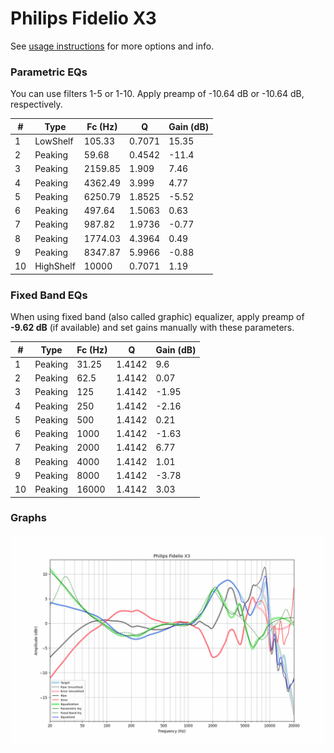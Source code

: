 # Philips Fidelio X3
See [usage instructions](https://github.com/jaakkopasanen/AutoEq#usage) for more options and info.

### Parametric EQs
You can use filters 1-5 or 1-10. Apply preamp of -10.64 dB or -10.64 dB, respectively.

|   # | Type      |   Fc (Hz) |      Q |   Gain (dB) |
|-----|-----------|-----------|--------|-------------|
|   1 | LowShelf  |    105.33 | 0.7071 |       15.35 |
|   2 | Peaking   |     59.68 | 0.4542 |      -11.4  |
|   3 | Peaking   |   2159.85 | 1.909  |        7.46 |
|   4 | Peaking   |   4362.49 | 3.999  |        4.77 |
|   5 | Peaking   |   6250.79 | 1.8525 |       -5.52 |
|   6 | Peaking   |    497.64 | 1.5063 |        0.63 |
|   7 | Peaking   |    987.82 | 1.9736 |       -0.77 |
|   8 | Peaking   |   1774.03 | 4.3964 |        0.49 |
|   9 | Peaking   |   8347.87 | 5.9966 |       -0.88 |
|  10 | HighShelf |  10000    | 0.7071 |        1.19 |

### Fixed Band EQs
When using fixed band (also called graphic) equalizer, apply preamp of **-9.62 dB** (if available) and set gains manually with these parameters.

|   # | Type    |   Fc (Hz) |      Q |   Gain (dB) |
|-----|---------|-----------|--------|-------------|
|   1 | Peaking |     31.25 | 1.4142 |        9.6  |
|   2 | Peaking |     62.5  | 1.4142 |        0.07 |
|   3 | Peaking |    125    | 1.4142 |       -1.95 |
|   4 | Peaking |    250    | 1.4142 |       -2.16 |
|   5 | Peaking |    500    | 1.4142 |        0.21 |
|   6 | Peaking |   1000    | 1.4142 |       -1.63 |
|   7 | Peaking |   2000    | 1.4142 |        6.77 |
|   8 | Peaking |   4000    | 1.4142 |        1.01 |
|   9 | Peaking |   8000    | 1.4142 |       -3.78 |
|  10 | Peaking |  16000    | 1.4142 |        3.03 |

### Graphs
![](./Philips%20Fidelio%20X3.png)
